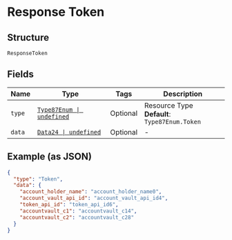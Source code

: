 
# Response Token

## Structure

`ResponseToken`

## Fields

| Name | Type | Tags | Description |
|  --- | --- | --- | --- |
| `type` | [`Type87Enum \| undefined`](../../doc/models/type-87-enum.md) | Optional | Resource Type<br>**Default**: `Type87Enum.Token` |
| `data` | [`Data24 \| undefined`](../../doc/models/data-24.md) | Optional | - |

## Example (as JSON)

```json
{
  "type": "Token",
  "data": {
    "account_holder_name": "account_holder_name0",
    "account_vault_api_id": "account_vault_api_id4",
    "token_api_id": "token_api_id6",
    "accountvault_c1": "accountvault_c14",
    "accountvault_c2": "accountvault_c28"
  }
}
```

